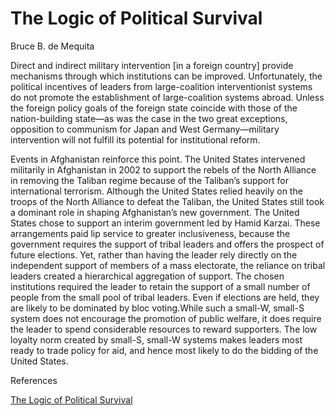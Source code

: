 # The Logic of Political Survival

Bruce B. de Mequita

Direct and indirect military intervention [in a foreign country]
provide mechanisms through which institutions can be
improved. Unfortunately, the political incentives of leaders from
large-coalition interventionist systems do not promote the
establishment of large-coalition systems abroad. Unless the foreign
policy goals of the foreign state coincide with those of the
nation-building state—as was the case in the two great exceptions,
opposition to communism for Japan and West Germany—military
intervention will not fulfill its potential for institutional reform.

Events in Afghanistan reinforce this point. The United States
intervened militarily in Afghanistan in 2002 to support the rebels of
the North Alliance in removing the Taliban regime because of the
Taliban’s support for international terrorism. Although the United
States relied heavily on the troops of the North Alliance to defeat
the Taliban, the United States still took a dominant role in shaping
Afghanistan’s new government. The United States chose to support an
interim government led by Hamid Karzai. These arrangements paid lip
service to greater inclusiveness, because the government requires the
support of tribal leaders and offers the prospect of future
elections. Yet, rather than having the leader rely directly on the
independent support of members of a mass electorate, the reliance on
tribal leaders created a hierarchical aggregation of support. The
chosen institutions required the leader to retain the support of a
small number of people from the small pool of tribal leaders. Even if
elections are held, they are likely to be dominated by bloc
voting.While such a small-W, small-S system does not encourage the
promotion of public welfare, it does require the leader to spend
considerable resources to reward supporters. The low loyalty norm
created by small-S, small-W systems makes leaders most ready to trade
policy for aid, and hence most likely to do the bidding of the United
States.

References

[The Logic of Political Survival](the-logic-of-political-survival-mesquita-code.md)

